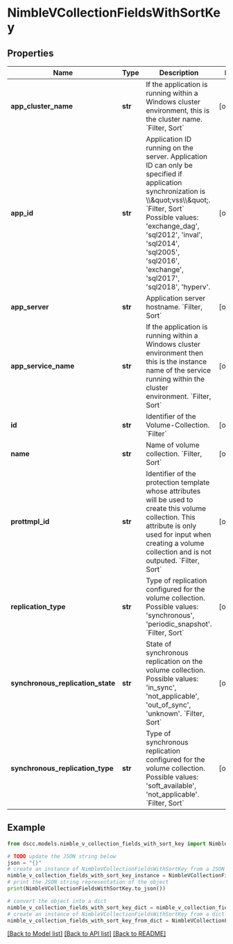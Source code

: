 # NimbleVCollectionFieldsWithSortKey


## Properties

Name | Type | Description | Notes
------------ | ------------- | ------------- | -------------
**app_cluster_name** | **str** | If the application is running within a Windows cluster environment, this is the cluster name. &#x60;Filter, Sort&#x60; | [optional] 
**app_id** | **str** | Application ID running on the server. Application ID can only be specified if application synchronization is \\\\\&quot;vss\\\\\&quot;. &#x60;Filter, Sort&#x60; Possible values: &#39;exchange_dag&#39;, &#39;sql2012&#39;, &#39;inval&#39;, &#39;sql2014&#39;, &#39;sql2005&#39;, &#39;sql2016&#39;, &#39;exchange&#39;, &#39;sql2017&#39;, &#39;sql2018&#39;, &#39;hyperv&#39;. | [optional] 
**app_server** | **str** | Application server hostname. &#x60;Filter, Sort&#x60; | [optional] 
**app_service_name** | **str** | If the application is running within a Windows cluster environment then this is the instance name of the service running within the cluster environment. &#x60;Filter, Sort&#x60; | [optional] 
**id** | **str** | Identifier of the Volume-Collection. &#x60;Filter&#x60; | [optional] 
**name** | **str** | Name of volume collection. &#x60;Filter, Sort&#x60; | [optional] 
**prottmpl_id** | **str** | Identifier of the protection template whose attributes will be used to create this volume collection. This attribute is only used for input when creating a volume collection and is not outputed. &#x60;Filter, Sort&#x60; | [optional] 
**replication_type** | **str** | Type of replication configured for the volume collection. Possible values: &#39;synchronous&#39;, &#39;periodic_snapshot&#39;. &#x60;Filter, Sort&#x60; | [optional] 
**synchronous_replication_state** | **str** | State of synchronous replication on the volume collection. Possible values: &#39;in_sync&#39;, &#39;not_applicable&#39;, &#39;out_of_sync&#39;, &#39;unknown&#39;. &#x60;Filter, Sort&#x60; | [optional] 
**synchronous_replication_type** | **str** | Type of synchronous replication configured for the volume collection. Possible values: &#39;soft_available&#39;, &#39;not_applicable&#39;. &#x60;Filter, Sort&#x60; | [optional] 

## Example

```python
from dscc.models.nimble_v_collection_fields_with_sort_key import NimbleVCollectionFieldsWithSortKey

# TODO update the JSON string below
json = "{}"
# create an instance of NimbleVCollectionFieldsWithSortKey from a JSON string
nimble_v_collection_fields_with_sort_key_instance = NimbleVCollectionFieldsWithSortKey.from_json(json)
# print the JSON string representation of the object
print(NimbleVCollectionFieldsWithSortKey.to_json())

# convert the object into a dict
nimble_v_collection_fields_with_sort_key_dict = nimble_v_collection_fields_with_sort_key_instance.to_dict()
# create an instance of NimbleVCollectionFieldsWithSortKey from a dict
nimble_v_collection_fields_with_sort_key_from_dict = NimbleVCollectionFieldsWithSortKey.from_dict(nimble_v_collection_fields_with_sort_key_dict)
```
[[Back to Model list]](../README.md#documentation-for-models) [[Back to API list]](../README.md#documentation-for-api-endpoints) [[Back to README]](../README.md)


